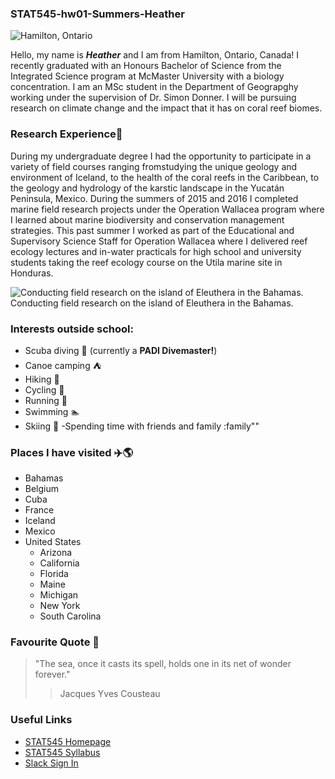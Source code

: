 ### STAT545-hw01-Summers-Heather
![Hamilton, Ontario](https://c2.staticflickr.com/6/5598/15666723002_d9ee7d4778_b.jpg)

Hello, my name is ***Heather*** and I am from Hamilton, Ontario, Canada! I recently graduated with an Honours Bachelor of Science from the Integrated Science program at McMaster University with a biology concentration. I am an MSc student in the Department of Geograpghy working under the supervision of Dr. Simon Donner. I will be pursuing research on climate change and the impact that it has on coral reef biomes. 

### Research Experience:memo:
During my undergraduate degree I had the opportunity to participate in a variety of field courses ranging fromstudying the unique geology and environment of Iceland, to the health of the coral reefs in the Caribbean, to the geology and hydrology of the karstic landscape in the Yucatán Peninsula, Mexico. During the summers of 2015 and 2016 I completed marine field research projects under the Operation Wallacea program where I learned about marine biodiversity and conservation management strategies. This past summer I worked as part of the Educational and Supervisory Science Staff for Operation Wallacea where I delivered reef ecology lectures and in-water practicals for high school and university students taking the reef ecology course on the Utila marine site in Honduras.

![Conducting field research on the island of Eleuthera in the Bahamas.](http://blog.ceibahamas.org/files/2016/08/Undergraduate-dissertation-student-Heather-Summers-recording-the-habitat-assessment-score-at-one-point-along-the-transect.-1024x768.jpg)
Conducting field research on the island of Eleuthera in the Bahamas.

### Interests outside school:
- Scuba diving :ocean: (currently a **PADI Divemaster!**) 
- Canoe camping :tent:
- Hiking :sunrise_over_mountains:
- Cycling :bicyclist:
- Running :runner:
- Swimming :swimmer:
- Skiing :ski:
-Spending time with friends and family :family""

### Places I have visited :airplane::earth_americas:
- Bahamas
- Belgium
- Cuba
- France
- Iceland
- Mexico
- United States
    - Arizona
    - California
    - Florida
    - Maine
    - Michigan
    - New York
    - South Carolina

### Favourite Quote :speech_balloon:
> "The sea, once it casts its spell, holds one in its net of wonder forever."
>> Jacques Yves Cousteau

### Useful Links
- [STAT545 Homepage](http://stat545.com/)
- [STAT545 Syllabus](http://stat545.com/syllabus.html)
- [Slack Sign In](https://slack.com/signin)


